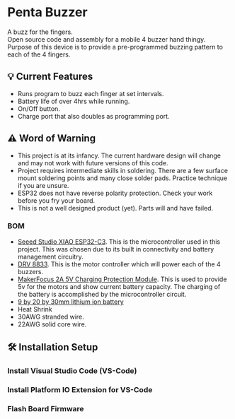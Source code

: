 # Penta Buzzer
A buzz for the fingers.  
Open source code and assembly for a mobile 4 buzzer hand thingy.  
Purpose of this device is to provide a pre-programmed buzzing pattern to each of the 4 fingers.  
## 💡 Current Features
* Runs program to buzz each finger at set intervals.
* Battery life of over 4hrs while running.
* On/Off button.
* Charge port that also doubles as programming port.
## ⚠️ Word of Warning
* This project is at its infancy. The current hardware design will change and may not work with future versions of this code.
* Project requires intermediate skills in soldering. There are a few surface mount soldering points and many close solder pads. Practice technique if you are unsure.
* ESP32 does not have reverse polarity protection. Check your work before you fry your board.
* This is not a well designed product (yet). Parts will and have failed. 
### BOM
* [Seeed Studio XIAO ESP32-C3][esp32_c3_link]. This is the microcontroller used in this project. This was chosen due to its built in connectivity and battery management circuitry.  
* [DRV 8833][drv_8833_link]. This is the motor controller which will power each of the 4 buzzers.  
* [MakerFocus 2A 5V Charging Protection Module][makerfocus_charge_discharge_module_link]. This is used to provide 5v for the motors and show current battery capacity. The charging of the battery is accomplished by the microcontroller circuit.
* [9 by 20 by 30mm lithium ion battery][lithium_ion_battery_link] 
* Heat Shrink
* 30AWG stranded wire.
* 22AWG solid core wire.
## 🛠 Installation Setup
### Install Visual Studio Code (VS-Code)


### Install Platform IO Extension for VS-Code

### Flash Board Firmware

[drv_8833_link]: https://www.amazon.com/MakerFocus-Discharge-Integrated-Charging-Protection/dp/B07PZT3ZW2/ref=sr_1_1?keywords=MakerFocus+6pcs+2A+5V+Charging+Protection+Module&qid=1686356613&s=electronics&sr=1-1
[esp32_c3_link]: https://www.digikey.com/en/products/detail/seeed-technology-co-ltd/113991054/16652880?s=N4IgTCBcDaIM4FMkBMAEcAuBXZBLA9qgBoCSAggPKoCiAygAoDMYAwoyALoC%2BQA
[makerfocus_charge_discharge_module_link]: https://www.amazon.com/gp/product/B07PZT3ZW2/ref=ppx_yo_dt_b_search_asin_image?ie=UTF8&psc=1
[lithium_ion_battery_link]: https://www.aliexpress.us/item/3256804370986754.html?spm=a2g0o.order_list.order_list_main.4.64bc18023Wexc3&gatewayAdapt=glo2usa